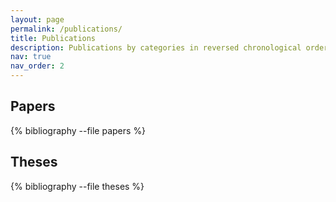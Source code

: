 ```yaml
---
layout: page
permalink: /publications/
title: Publications
description: Publications by categories in reversed chronological order.
nav: true
nav_order: 2
---
```


<!-- _pages/publications.md -->
<div class="publications">

 <h2 class="year">Papers</h2>
{% bibliography --file papers %}

 <h2 class="year">Theses</h2>
{% bibliography --file theses %}

</div>
